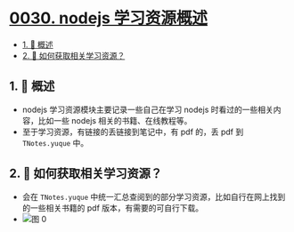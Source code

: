 # [0030. nodejs 学习资源概述](https://github.com/Tdahuyou/TNotes.nodejs/tree/main/notes/0030.%20nodejs%20%E5%AD%A6%E4%B9%A0%E8%B5%84%E6%BA%90%E6%A6%82%E8%BF%B0)

<!-- region:toc -->

- [1. 📝 概述](#1--概述)
- [2. 🤔 如何获取相关学习资源？](#2--如何获取相关学习资源)

<!-- endregion:toc -->

## 1. 📝 概述

- nodejs 学习资源模块主要记录一些自己在学习 nodejs 时看过的一些相关内容，比如一些 nodejs 相关的书籍、在线教程等。
- 至于学习资源，有链接的丢链接到笔记中，有 pdf 的，丢 pdf 到 `TNotes.yuque` 中。

## 2. 🤔 如何获取相关学习资源？

- 会在 `TNotes.yuque` 中统一汇总查阅到的部分学习资源，比如自行在网上找到的一些相关书籍的 pdf 版本，有需要的可自行下载。
- ![图 0](https://cdn.jsdelivr.net/gh/Tdahuyou/imgs@main/2025-04-02-23-30-28.png)
